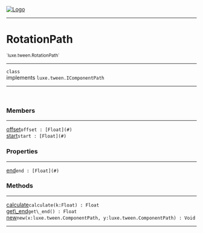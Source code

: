 
[![Logo](../../../images/logo.png)](../../../api/index.html)

---



<h1>RotationPath</h1>
<small>`luxe.tween.RotationPath`</small>



---

`class`<br/>implements <code><span>luxe.tween.IComponentPath</span></code>

---

&nbsp;
&nbsp;



<h3>Members</h3> <hr/><span class="member apipage">
                <a name="offset"><a class="lift" href="#offset">offset</a></a><code class="signature apipage">offset : [Float](#)</code><br/></span>
            <span class="small_desc_flat"></span><span class="member apipage">
                <a name="start"><a class="lift" href="#start">start</a></a><code class="signature apipage">start : [Float](#)</code><br/></span>
            <span class="small_desc_flat"></span>



<h3>Properties</h3> <hr/><span class="member apipage">
                <a name="end"><a class="lift" href="#end">end</a></a><code class="signature apipage">end : [Float](#)</code><br/></span>
            <span class="small_desc_flat"></span>



<h3>Methods</h3> <hr/><span class="method apipage">
            <a name="calculate"><a class="lift" href="#calculate">calculate</a></a><code class="signature apipage">calculate(k:Float<span></span>) : Float</code><br/><span class="small_desc_flat"></span>
        </span>
    <span class="method apipage">
            <a name="get_end"><a class="lift" href="#get_end">get\_end</a></a><code class="signature apipage">get\_end() : Float</code><br/><span class="small_desc_flat"></span>
        </span>
    <span class="method apipage">
            <a name="new"><a class="lift" href="#new">new</a></a><code class="signature apipage">new(x:luxe.tween.ComponentPath<span></span>, y:luxe.tween.ComponentPath<span></span>) : Void</code><br/><span class="small_desc_flat"></span>
        </span>
    





---

&nbsp;
&nbsp;
&nbsp;
&nbsp;